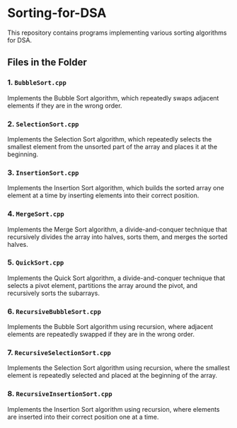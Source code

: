 # Sorting-for-DSA
This repository contains programs implementing various sorting algorithms for DSA.

## Files in the Folder

### 1. `BubbleSort.cpp`
Implements the Bubble Sort algorithm, which repeatedly swaps adjacent elements if they are in the wrong order.

### 2. `SelectionSort.cpp`
Implements the Selection Sort algorithm, which repeatedly selects the smallest element from the unsorted part of the array and places it at the beginning.

### 3. `InsertionSort.cpp`
Implements the Insertion Sort algorithm, which builds the sorted array one element at a time by inserting elements into their correct position.

### 4. `MergeSort.cpp`
Implements the Merge Sort algorithm, a divide-and-conquer technique that recursively divides the array into halves, sorts them, and merges the sorted halves.

### 5. `QuickSort.cpp`
Implements the Quick Sort algorithm, a divide-and-conquer technique that selects a pivot element, partitions the array around the pivot, and recursively sorts the subarrays.

### 6. `RecursiveBubbleSort.cpp`
Implements the Bubble Sort algorithm using recursion, where adjacent elements are repeatedly swapped if they are in the wrong order.

### 7. `RecursiveSelectionSort.cpp`
Implements the Selection Sort algorithm using recursion, where the smallest element is repeatedly selected and placed at the beginning of the array.

### 8. `RecursiveInsertionSort.cpp`
Implements the Insertion Sort algorithm using recursion, where elements are inserted into their correct position one at a time.